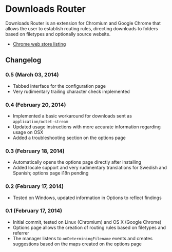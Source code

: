 Downloads Router
===============

Downloads Router is an extension for Chromium and Google Chrome that allows the user
to establish routing rules, directing downloads to folders based on filetypes and optionally source website.

* [Chrome web store listing][webstore]

[webstore]: https://chrome.google.com/webstore/detail/downloads-router/fgkboeogiiklpklnjgdiaghaiehcknjo]


Changelog
---------

### 0.5 (March 03, 2014)

* Tabbed interface for the configuration page
* Very rudimentary trailing character check implemented

### 0.4 (February 20, 2014)

* Implemented a basic workaround for downloads sent as `application/octet-stream`
* Updated usage instructions with more accurate information regarding usage on OSX
* Added a troubleshooting section on the options page

### 0.3 (February 18, 2014)

* Automatically opens the options page directly after installing
* Added locale support and very rudimentary translations for Swedish and Spanish; options page i18n pending

### 0.2 (February 17, 2014)

* Tested on Windows, updated information in Options to reflect findings

### 0.1 (February 17, 2014)

* Initial commit, tested on Linux (Chromium) and OS X (Google Chrome)
* Options page allows the creation of routing rules based on filetypes and referrer
* The manager listens to `onDeterminingFilename` events and creates suggestions based on the maps created on the options page
